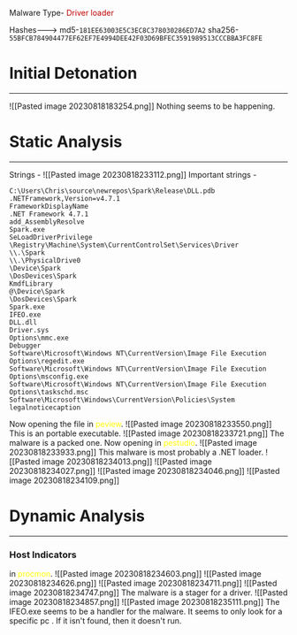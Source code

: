 Malware Type- <span style="color:#c00000">Driver loader</span>

Hashes--->
md5-`181EE63003E5C3EC8C378030286ED7A2`
sha256-`55BFCB784904477EF62EF7E4994DEE42F03D69BFEC3591989513CCCBBA3FC8FE`
<br>

# Initial Detonation
---
![[Pasted image 20230818183254.png]]
Nothing seems to be happening.
<br>

# Static Analysis
----
Strings -
![[Pasted image 20230818233112.png]]
Important strings -

```
C:\Users\Chris\source\newrepos\Spark\Release\DLL.pdb
.NETFramework,Version=v4.7.1
FrameworkDisplayName
.NET Framework 4.7.1
add_AssemblyResolve
Spark.exe
SeLoadDriverPrivilege
\Registry\Machine\System\CurrentControlSet\Services\Driver
\\.\Spark
\\.\PhysicalDrive0
\Device\Spark
\DosDevices\Spark
KmdfLibrary
@\Device\Spark
\DosDevices\Spark
Spark.exe
IFEO.exe
DLL.dll
Driver.sys
Options\mmc.exe
Debugger
Software\Microsoft\Windows NT\CurrentVersion\Image File Execution 
Options\regedit.exe
Software\Microsoft\Windows NT\CurrentVersion\Image File Execution 
Options\msconfig.exe
Software\Microsoft\Windows NT\CurrentVersion\Image File Execution 
Options\taskschd.msc
Software\Microsoft\Windows\CurrentVersion\Policies\System
legalnoticecaption
```
Now opening the file in <span style="color:#ffff00">peview</span>.
![[Pasted image 20230818233550.png]]
This is an portable executable.
![[Pasted image 20230818233721.png]]
The malware is a packed one.
Now opening in <span style="color:#ffff00">pestudio</span>.
![[Pasted image 20230818233933.png]]
This malware is most probably a .NET loader.
![[Pasted image 20230818234013.png]]
![[Pasted image 20230818234027.png]]
![[Pasted image 20230818234046.png]]
![[Pasted image 20230818234109.png]]
<br>

# Dynamic Analysis
-----
### Host Indicators

in <span style="color:#ffff00">procmon</span>.
![[Pasted image 20230818234603.png]]
![[Pasted image 20230818234626.png]]
![[Pasted image 20230818234711.png]]
![[Pasted image 20230818234747.png]]
The malware is a stager for a driver.
![[Pasted image 20230818234857.png]]
![[Pasted image 20230818235111.png]]
The IFEO.exe seems to be a handler for the malware.
It seems to only look for a specific pc . If it isn't found, then it doesn't run.
